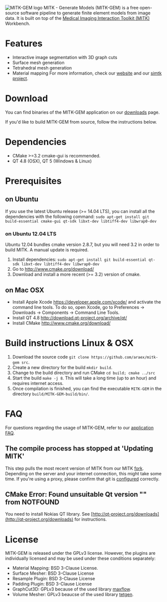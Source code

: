 ![MITK-GEM logo](https://github.com/araex/mitk-gem/blob/material-mapping/mitk-gem.png)
MITK - Generate Models (MITK-GEM) is a free open-source software pipeline to generate finite element models from image data. 
It is built on top of the [Medical Imaging Interaction Toolkit (MITK)](http://mitk.org/wiki/MITK) Workbench.

# Features
- Interactive image segmentation with 3D graph cuts
- Surface mesh generation
- Tetrahedral mesh generation
- Material mapping
For more information, check our [website](http://araex.github.io/mitk-gem-site/) and our [simtk project](https://simtk.org/home/mitk-gem).

# Download
You can find binaries of the MITK-GEM application on our [downloads](https://simtk.org/project/xml/downloads.xml?group_id=1063) page.

If you'd like to build MITK-GEM from source, follow the instructions below.

# Dependencies
- CMake >=3.2 cmake-gui is recommended.
- QT 4.8 (OSX), QT 5 (Windows & Linux)

# Prerequisites
## on Ubuntu
If you use the latest Ubuntu release (>= 14.04 LTS), you can install all the dependencies with the following command:
`sudo apt-get install git build-essential cmake-gui qt-sdk libxt-dev libtiff4-dev libwrap0-dev`

### on Ubuntu 12.04 LTS
Ubuntu 12.04 bundles cmake version 2.8.7, but you will need 3.2 in order to build MITK. A manual update is required.

1. Install dependencies: `sudo apt-get install git build-essential qt-sdk libxt-dev libtiff4-dev libwrap0-dev`
2. Go to http://www.cmake.org/download/
3. Download and install a more recent (>= 3.2) version of cmake.

## on Mac OSX
- Install Apple Xcode https://developer.apple.com/xcode/ and activate the command line tools. To do so, open Xcode, go to Preferences -> Downloads -> Components -> Command Line Tools.
- Install QT 4.8 http://download.qt-project.org/archive/qt/
- Install CMake http://www.cmake.org/download/

# Build instructions Linux & OSX
1. Download the source code `git clone https://github.com/araex/mitk-gem src`.
2. Create a new directory for the build `mkdir build`.
3. Change to the build directory and run CMake `cd build; cmake ../src`
4. Start the build `make -j 8`. This will take a long time (up to an hour) and requires internet access.
5. Once compilation is finished, you can find the executable `MITK-GEM` in the directory `build/MITK-GEM-build/bin/`.

# FAQ
For questions regarding the usage of MITK-GEM, refer to our [application FAQ](http://araex.github.io/mitk-gem-site/#faq).
## The compile process has stopped at 'Updating MITK'
This step pulls the most recent version of MITK from our MITK [fork](https://github.com/araex/mitk). 
Depending on the server and your internet connection, this might take some time. 
If you're using a proxy, please confirm that git is [configured](http://stackoverflow.com/questions/783811/getting-git-to-work-with-a-proxy-server) correctly.

## CMake Error: Found unsuitable Qt version "" from NOTFOUND
You need to install Nokias QT library. See [http://qt-project.org/downloads](http://qt-project.org/downloads) for instructions.

# License
MITK-GEM is released under the GPLv3 license. However, the plugins are individually licensed and may be used under these conditions separately:
- Material Mapping: BSD 3-Clause License.
- Surface Mesher: BSD 3-Clause License
- Resample Plugin: BSD 3-Clause License
- Padding Plugin: BSD 3-Clause License
- GraphCut3D: GPLv3 because of the used library [maxflow](https://pub.ist.ac.at/~vnk/software.html).
- Volume Mesher: GPLv3 beaucse of the used library [tetgen](http://wias-berlin.de/software/tetgen/).

